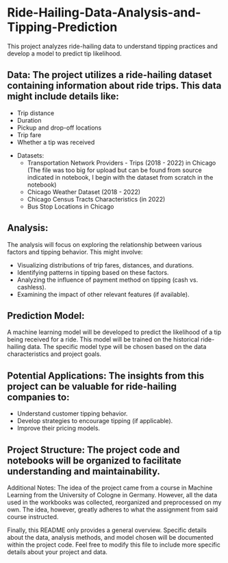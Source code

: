 # Ride-Hailing-Data-Analysis-and-Tipping-Prediction

This project analyzes ride-hailing data to understand tipping practices and develop a model to predict tip likelihood.

## Data: The project utilizes a ride-hailing dataset containing information about ride trips. This data might include details like:
- Trip distance
- Duration
- Pickup and drop-off locations
- Trip fare
- Whether a tip was received
* Datasets:
  + Transportation Network Providers - Trips (2018 - 2022) in Chicago (The file was too big for upload but can be found from source indicated in notebook, I begin with the dataset from scratch in the notebook)
  + Chicago Weather Dataset (2018 - 2022)
  + Chicago Census Tracts Characteristics (in 2022)
  + Bus Stop Locations in Chicago

## Analysis:
The analysis will focus on exploring the relationship between various factors and tipping behavior. This might involve:
- Visualizing distributions of trip fares, distances, and durations.
- Identifying patterns in tipping based on these factors.
- Analyzing the influence of payment method on tipping (cash vs. cashless).
- Examining the impact of other relevant features (if available).


## Prediction Model:
A machine learning model will be developed to predict the likelihood of a tip being received for a ride. This model will be trained on the historical ride-hailing data. The specific model type will be chosen based on the data characteristics and project goals.

## Potential Applications: The insights from this project can be valuable for ride-hailing companies to:
- Understand customer tipping behavior.
- Develop strategies to encourage tipping (if applicable).
- Improve their pricing models.

## Project Structure: The project code and notebooks will be organized to facilitate understanding and maintainability.


Additional Notes: The idea of the project came from a course in Machine Learning from the University of Cologne in Germany. However, all the data used in the workbooks was collected, reorganized and preprocessed on my own. The idea, however, greatly adheres to what the assignment from said course instructed.

Finally, this README only provides a general overview. Specific details about the data, analysis methods, and model chosen will be documented within the project code.
Feel free to modify this file to include more specific details about your project and data.
